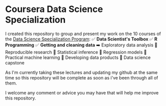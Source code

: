 # Coursera Data Science Specialization
I created this repository to group and present my work on the 10 courses of the [Data Science Specialization Program](https://www.coursera.org/specializations/jhu-data-science#about):
:white_check_mark: **Data Scientist's Toolbox**
:white_check_mark: **R Programming**
:white_check_mark: **Getting and cleaning data**
:arrow_right: Exploratory data analysis
:black_square_button: Reproducible research
:black_square_button: Statistical inference
:black_square_button: Regression models
:black_square_button: Practical machine learning
:black_square_button: Developing data products
:black_square_button: Data science capstone

As I'm currently taking these lectures and updating my github at the same time so this repository will be complete as soon as i've been through all of them.

I welcome any comment or advice you may have that will help me improve this repository.
